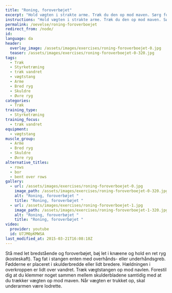 ```yaml
---
title: "Roning, foroverbøjet"
excerpt: "Hold vægten i strakte arme. Træk du den op mod maven. Sørg for at skulderbladene bevæger sig sammen."
instructions: "Hold vægten i strakte arme. Træk du den op mod maven. Sørg for at skulderbladene bevæger sig sammen."
permalink: /oevelse/roning-foroverboejet
redirect_from: /node/
id: 
language: da
header:
  overlay_image: /assets/images/exercises/roning-foroverboejet-0.jpg
  teaser: /assets/images/exercises/roning-foroverboejet-0-320.jpg
tags:
  - Træk
  - Styrketræning
  - træk vandret
  - vægtstang
  - Arme
  - Bred ryg
  - Skuldre
  - Øvre ryg
categories:
  - Træk
training_type: 
  - Styrketræning
training_focus: 
  - træk vandret
equipment:
  - vægtstang
muscle_group:
  - Arme
  - Bred ryg
  - Skuldre
  - Øvre ryg
alternative_titles:
  - rows
  - bor
  - bent over rows
gallery:
  - url: /assets/images/exercises/roning-foroverboejet-0.jpg
    image_path: /assets/images/exercises/roning-foroverboejet-0-320.jpg
    alt: "Roning, foroverbøjet "
    title: "Roning, foroverbøjet "
  - url: /assets/images/exercises/roning-foroverboejet-1.jpg
    image_path: /assets/images/exercises/roning-foroverboejet-1-320.jpg
    alt: "Roning, foroverbøjet "
    title: "Roning, foroverbøjet "
video:
  provider: youtube
  id: U7JM0pKMWSA
last_modified_at: 2015-03-21T16:08:18Z
---
```


Stå med let bredstående og foroverbøjet, bøj let i knæene og hold en ret ryg (kosteskaft). Tag fat i stangen enten med overhånds- eller underhåndsgreb. Fødderne er placeret i skulderbredde eller lidt bredere. Hældningen i overkroppen er lidt over vandret. Træk vægtstangen op mod navlen. Forestil dig at du klemmer noget sammen mellem skulderbladene samtidig med at du trækker vægten op mod maven. Når vægten er trukket op, skal underarmen være lodrette.
